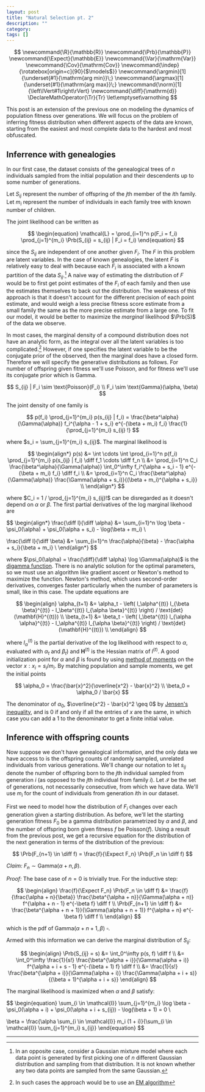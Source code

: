 ```yaml
---
layout: post
title: "Natural Selection pt. 2"
description: ""
category: 
tags: []
---
```


$$
  \newcommand{\R}{\mathbb{R}}
  \newcommand{\Prb}{\mathbb{P}}
  \newcommand{\Expect}{\mathbb{E}}
  \newcommand{\Var}{\mathrm{Var}}
  \newcommand{\Cov}{\mathrm{Cov}}
  \newcommand{\indep}{\rotatebox[origin=c]{90}{$\models$}}
  \newcommand{\argmin}[1]{\underset{#1}{\mathrm{arg min}}\;}
  \newcommand{\argmax}[1]{\underset{#1}{\mathrm{arg max}}\;}
  \newcommand{\norm}[1]{\left\lVert#1\right\rVert}
  \newcommand{\diff}{\mathrm{d}}
  \DeclareMathOperator{\Tr}{Tr}
  \let\emptyset\varnothing
$$

This post is an extension of the previous one on modeling the dynamics of population fitness over generations. We will focus on the problem of inferring fitness distribution when different aspects of the data are known, starting from the easiest and most complete data to the hardest and most obfuscated.

## Inferrence with genealogies

In our first case, the dataset consists of the genealogical trees of $n$ individuals sampled from the initial population and their descendents up to some number of generations.

Let $S_{ij}$ represent the number of offspring of the $j$th member of the $i$th family.
Let $m_i$ represent the number of individuals in each family tree with known number of children.

The joint likelihood can be written as

$$
\begin{equation}
\mathcal{L} = \prod_{i=1}^n p(F_i = f_i) \prod_{j=1}^{m_i} \Prb(S_{ij} = s_{ij} | F_i = f_i)
\end{equation}
$$

since the $S_{ij}$ are independent of one another given $F_i$. The $F$ in this problem are latent variables. In the case of known genealogies, the latent $F$ is relatively easy to deal with because each $F_i$ is associated with a known partition of the data $S_{ij}$.[^1] A naive way of estimating the distribution of $F$ would be to first get point estimates of the $F_i$ of each family and then use the estimates themselves to back out the distribution. The weakness of this approach is that it doesn't account for the different precision of each point estimate, and would weigh a less precise fitness score estimate from a small family the same as the more precise estimate from a large one. To fit our model, it would be better to maximize the *marginal* likelihood $\Prb(S)$ of the data we observe.

In most cases, the marginal density of a compound distribution does not have an analytic form, as the integral over all the latent variables is too complicated.[^2] However, if one specifies the latent variable to be the conjugate prior of the observed, then the marginal does have a closed form. Therefore we will specify the generative distributions as follows. For number of offspring given fitness we'll use Poisson, and for fitness we'll use its conjugate prior which is Gamma.

$$
S_{ij} | F_i \sim \text{Poisson}(F_i) \\
F_i \sim \text{Gamma}(\alpha, \beta)
$$

The joint density of one family is

$$
p(f_i) \prod_{j=1}^{m_i} p(s_{ij} | f_i)
= \frac{\beta^\alpha}{\Gamma(\alpha)} f_i^{\alpha - 1 + s_i} e^{-(\beta + m_i) f_i} \frac{1}{\prod_{j=1}^{m_i} s_{ij} !}
$$

where $s_i = \sum_{j=1}^{m_i} s_{ij}$.
The marginal likelihood is

$$
\begin{align*}
p(s)
&= \int \cdots \int \prod_{i=1}^n p(f_i) \prod_{j=1}^{m_i} p(s_{ij} | f_i) \diff f_1 \cdots \diff f_n \\
&= \prod_{i=1}^n C_i \frac{\beta^\alpha}{\Gamma(\alpha)} \int_0^\infty f_i^{\alpha + s_i - 1} e^{-(\beta + m_i) f_i} \diff f_i \\
&= \prod_{i=1}^n C_i \frac{\beta^\alpha}{\Gamma(\alpha)} \frac{\Gamma(\alpha + s_i)}{(\beta + m_i)^{\alpha + s_i}} \\
\end{align*}
$$

where $C_i = 1 / \prod_{j=1}^{m_i} s_{ij}!$ can be disregarded as it doesn't depend on $\alpha$ or $\beta$. The first partial derivatives of the log marginal likehood are

$$
\begin{align*}
\frac{\diff l}{\diff \alpha} &=
\sum_{i=1}^n \log \beta - \psi_0(\alpha) + \psi_0(\alpha + s_i) - \log(\beta + m_i) \\

\frac{\diff l}{\diff \beta} &=
\sum_{i=1}^n \frac{\alpha}{\beta} - \frac{\alpha + s_i}{\beta + m_i} \\
\end{align*}
$$

where $\psi_0(\alpha) = \frac{\diff}{\diff \alpha} \log \Gamma(\alpha)$ is the [digamma function](https://en.wikipedia.org/wiki/Digamma_function). There is no analytic solution for the optimal parameters, so we must use an algorithm like gradient ascent or Newton's method to maximize the function. Newton's method, which uses second-order derivatives, converges faster particularly when the number of parameters is small, like in this case. The update equations are

$$
\begin{align}
\alpha_{t+1} &= \alpha_t - \left( l_\alpha^{(t)} l_{\beta \beta}^{(t)} - l_\beta^{(t)} l_{\alpha \beta}^{(t)} \right) / \text{det}(\mathbf{H}^{(t)}) \\
\beta_{t+1} &= \beta_t - \left( l_\beta^{(t)} l_{\alpha \alpha}^{(t)} - l_\alpha^{(t)} l_{\alpha \beta}^{(t)} \right) / \text{det}(\mathbf{H}^{(t)}) \\
\end{align}
$$

where $l_\alpha^{(t)}$
is the partial derivative of the log likelihood with respect to $\alpha$, evaluated with $\alpha_t$ and $\beta_t$) and $\mathbf{H}^{(t)}$ is the Hessian matrix of $l^{(t)}$. A good initialization point for $\alpha$ and $\beta$ is found by using [method of moments](https://en.wikipedia.org/wiki/Method_of_moments_(statistics)) on the vector $x : x_i = s_i / m_i$. By matching population and sample moments, we get the initial points

$$
\alpha_0 = \frac{\bar{x}^2}{\overline{x^2} - \bar{x}^2} \\
\beta_0 = \alpha_0 / \bar{x}
$$

The denominator of $\alpha_0$, $\overline{x^2} - \bar{x}^2 \geq 0$ by [Jensen's inequality](https://en.wikipedia.org/wiki/Jensen%27s_inequality), and is 0 if and only if all the entries of $x$ are the same, in which case you can add a 1 to the denominator to get a finite initial value.

## Inference with offspring counts

Now suppose we don't have genealogical information, and the only data we have access to is the offspring counts of randomly sampled, unrelated individuals from various generations. We'll change our notation to let $s_{ij}$ denote the number of offspring born to the $j$th individual sampled from generation $i$ (as opposed to the $j$th individual from family $i$). Let $\mathcal{I}$ be the set of generations, not necessarily consecutive, from which we have data. We'll use $m_i$ for the count of individuals from generation $i$th in our dataset.

First we need to model how the distribution of $F_i$ changes over each generation given a starting distribution. As before, we'll let the starting generation fitness $F_0$ be a gamma distribution parametrized by $\alpha$ and $\beta$, and the number of offspring born given fitness $f$ be $\text{Poisson}(f)$. Using a result from the previous post, we get a recursive equation for the distribution of the next generation in terms of the distribution of the previous:

$$ \Prb(F_{n+1} \in \diff f) = \frac{f}{\Expect F_n} \Prb(F_n \in \diff f) $$

*Claim:* $F_n \sim \text{Gamma}(\alpha + n, \beta)$.

*Proof:* The base case of $n = 0$ is trivially true. For the inductive step:

$$
\begin{align}
\frac{f}{\Expect F_n} \Prb(F_n \in \diff f)
&= \frac{f}{\frac{\alpha + n}{\beta}} \frac{\beta^{\alpha + n}}{\Gamma(\alpha + n)} f^{\alpha + n - 1} e^{-\beta f} \diff f \\
\Prb(F_{n+1} \in \diff f)
&= \frac{\beta^{\alpha + n + 1}}{\Gamma(\alpha + n + 1)} f^{\alpha + n} e^{-\beta f} \diff f \\
\end{align}
$$

which is the pdf of $\text{Gamma}(\alpha + n + 1, \beta)$ $\square$.

Armed with this information we can derive the marginal distribution of $S_{ij}$:

$$
\begin{align}
\Prb(S_{ij} = s)
&= \int_0^\infty p(s, f) \diff f \\
&= \int_0^\infty \frac{1}{s!} \frac{\beta^{\alpha + i}}{\Gamma(\alpha + i)} f^{\alpha + i + s - 1} e^{-(\beta + 1) f} \diff f \\
&= \frac{1}{s!} \frac{\beta^{\alpha + i}}{\Gamma(\alpha + i)} \frac{\Gamma(\alpha + i + s)}{(\beta + 1)^{\alpha + i + s}}
\end{align}
$$

The marginal likelihood is maximized when $\alpha$ and $\beta$ satisfy:

$$
\begin{equation}
\sum_{i \in \mathcal{I}} \sum_{j=1}^{m_i} \log \beta - \psi_0(\alpha + i) + \psi_0(\alpha + i + s_{ij}) - \log(\beta + 1) = 0 \\

\beta = \frac{\alpha \sum_{i \in \mathcal{I}} m_i (1 + i)}{\sum_{i \in \mathcal{I}} \sum_{j=1}^{m_i} s_{ij}} 
\end{equation}
$$

___

[^1]: In an opposite case, consider a Gaussian mixture model where each data point is generated by first picking one of $n$ different Gaussian distribution and sampling from that distribution. It is not known whether any two data points are sampled from the same Gaussian.

[^2]: In such cases the approach would be to use an [EM algorithm](https://en.wikipedia.org/wiki/Expectation%E2%80%93maximization_algorithm#Description)
